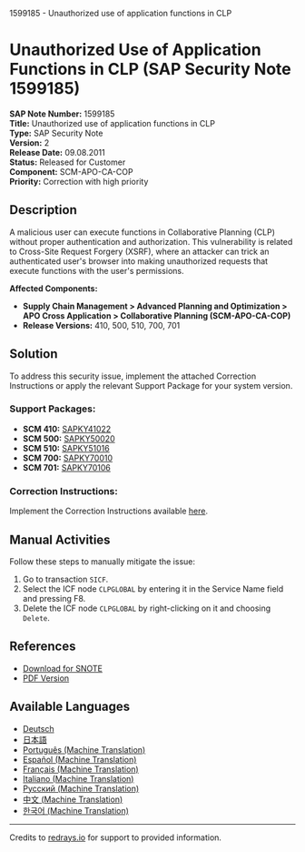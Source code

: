 1599185 - Unauthorized use of application functions in CLP

# Unauthorized Use of Application Functions in CLP (SAP Security Note 1599185)

**SAP Note Number:** 1599185  
**Title:** Unauthorized use of application functions in CLP  
**Type:** SAP Security Note  
**Version:** 2  
**Release Date:** 09.08.2011  
**Status:** Released for Customer  
**Component:** SCM-APO-CA-COP  
**Priority:** Correction with high priority  

## Description

A malicious user can execute functions in Collaborative Planning (CLP) without proper authentication and authorization. This vulnerability is related to Cross-Site Request Forgery (XSRF), where an attacker can trick an authenticated user's browser into making unauthorized requests that execute functions with the user's permissions.

**Affected Components:**
- **Supply Chain Management > Advanced Planning and Optimization > APO Cross Application > Collaborative Planning (SCM-APO-CA-COP)**
- **Release Versions:** 410, 500, 510, 700, 701

## Solution

To address this security issue, implement the attached Correction Instructions or apply the relevant Support Package for your system version.

### Support Packages:

- **SCM 410:** [SAPKY41022](https://me.sap.com/supportpackage/SAPKY41022)
- **SCM 500:** [SAPKY50020](https://me.sap.com/supportpackage/SAPKY50020)
- **SCM 510:** [SAPKY51016](https://me.sap.com/supportpackage/SAPKY51016)
- **SCM 700:** [SAPKY70010](https://me.sap.com/supportpackage/SAPKY70010)
- **SCM 701:** [SAPKY70106](https://me.sap.com/supportpackage/SAPKY70106)

### Correction Instructions:

Implement the Correction Instructions available [here](https://me.sap.com/corrins/0001599185/418).

## Manual Activities

Follow these steps to manually mitigate the issue:

1. Go to transaction `SICF`.
2. Select the ICF node `CLPGLOBAL` by entering it in the Service Name field and pressing F8.
3. Delete the ICF node `CLPGLOBAL` by right-clicking on it and choosing `Delete`.

## References

- [Download for SNOTE](https://notesdownloads.sap.com/note/0040000009494012017)
- [PDF Version](https://userapps.support.sap.com/sap/support/sfm/notes/print/0001599185?language=en-US&token=5808C67FBBE7EC5ECA7776AE849ABC57)

## Available Languages

- [Deutsch](https://me.sap.com/notes/0001599185/D)
- [日本語](https://me.sap.com/notes/0001599185/J)
- [Português (Machine Translation)](https://me.sap.com/notes/0001599185/P)
- [Español (Machine Translation)](https://me.sap.com/notes/0001599185/S)
- [Français (Machine Translation)](https://me.sap.com/notes/0001599185/F)
- [Italiano (Machine Translation)](https://me.sap.com/notes/0001599185/I)
- [Русский (Machine Translation)](https://me.sap.com/notes/0001599185/R)
- [中文 (Machine Translation)](https://me.sap.com/notes/0001599185/1)
- [한국어 (Machine Translation)](https://me.sap.com/notes/0001599185/3)

---

Credits to [redrays.io](https://redrays.io) for support to provided information.